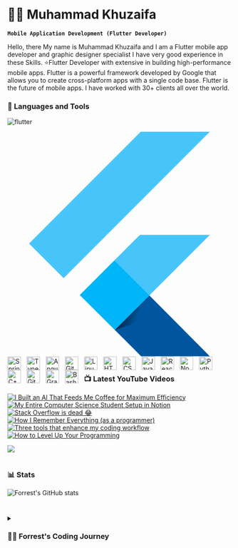 # 🏄‍♂️ Muhammad Khuzaifa

**`Mobile Application Development (Flutter Developer)`**

Hello, there My name is Muhammad Khuzaifa and I am a Flutter mobile app developer and graphic designer specialist I have very good experience in these Skills.
⭐Flutter Developer with extensive in building high-performance mobile apps. Flutter is a powerful framework developed by Google that allows you to create cross-platform apps with a single code base. Flutter is the future of mobile apps. I have worked with 30+ clients all over the world.


### 🧰 Languages and Tools
![flutter](https://github.com/brothercodes/brothercodes/assets/124895016/cdb8e6e9-98b6-4fc5-8302-90256152ffcc)<?xml version="1.0" encoding="UTF-8"?>
<!-- Uploaded to: SVG Repo, www.svgrepo.com, Generator: SVG Repo Mixer Tools -->
<svg width="800px" height="800px" viewBox="-30.5 0 317 317" version="1.1" xmlns="http://www.w3.org/2000/svg" xmlns:xlink="http://www.w3.org/1999/xlink" preserveAspectRatio="xMidYMid">
    <defs>
        <linearGradient x1="3.9517088%" y1="26.9930287%" x2="75.8970734%" y2="52.9192657%" id="linearGradient-1">
            <stop stop-color="#000000" offset="0%">

</stop>
            <stop stop-color="#000000" stop-opacity="0" offset="100%">

</stop>
        </linearGradient>
    </defs>
		<g>
				<polygon fill="#47C5FB" points="157.665785 0.000549356223 0.000549356223 157.665785 48.8009614 206.466197 255.267708 0.000549356223">

</polygon>
				<polygon fill="#47C5FB" points="156.567183 145.396793 72.1487107 229.815265 121.132608 279.530905 169.842925 230.820587 255.267818 145.396793">

</polygon>
				<polygon fill="#00569E" points="121.133047 279.531124 158.214592 316.61267 255.267159 316.61267 169.842266 230.820807">

</polygon>
				<polygon fill="#00B5F8" points="71.5995742 230.364072 120.401085 181.562561 169.842046 230.821136 121.132827 279.531454">

</polygon>
				<polygon fill-opacity="0.8" fill="url(#linearGradient-1)" points="121.132827 279.531454 161.692896 266.072227 165.721875 234.941308">

</polygon>
		</g>
</svg>


<img align="left" alt="Spring" width="30px" style="padding-right:10px;" src="https://cdn.jsdelivr.net/gh/devicons/devicon/icons/spring/spring-original.svg" />
<img align="left" alt="TypeScript" width="30px" style="padding-right:10px;" src="https://cdn.jsdelivr.net/gh/devicons/devicon/icons/typescript/typescript-plain.svg" />
<img align="left" alt="Angular" width="30px" style="padding-right:10px;" src="https://cdn.jsdelivr.net/gh/devicons/devicon/icons/angularjs/angularjs-plain.svg" />
<img align="left" alt="Git" width="30px" style="padding-right:10px;" src="https://cdn.jsdelivr.net/gh/devicons/devicon/icons/git/git-original.svg" />
<img align="left" alt="Linux" width="30px" style="padding-right:10px;" src="https://cdn.jsdelivr.net/gh/devicons/devicon/icons/linux/linux-original.svg" />
<img align="left" alt="HTML" width="30px" style="padding-right:10px;" src="https://cdn.jsdelivr.net/gh/devicons/devicon/icons/html5/html5-plain.svg" />
<img align="left" alt="CSS" width="30px" style="padding-right:10px;" src="https://cdn.jsdelivr.net/gh/devicons/devicon/icons/css3/css3-plain.svg" />
<img align="left" alt="JavaScript" width="30px" style="padding-right:10px;" src="https://cdn.jsdelivr.net/gh/devicons/devicon/icons/javascript/javascript-plain.svg" />
<img align="left" alt="React" width="30px" style="padding-right:10px;" src="https://cdn.jsdelivr.net/gh/devicons/devicon/icons/react/react-original.svg" />
<img align="left" alt="NodeJS" width="30px" style="padding-right:10px;" src="https://cdn.jsdelivr.net/gh/devicons/devicon/icons/nodejs/nodejs-original.svg" />
<img align="left" alt="Python" width="30px" style="padding-right:10px;" src="https://cdn.jsdelivr.net/gh/devicons/devicon/icons/python/python-plain.svg" />
<img align="left" alt="C++" width="30px" style="padding-right:10px;" src="https://cdn.jsdelivr.net/gh/devicons/devicon/icons/cplusplus/cplusplus-line.svg" />
<img align="left" alt="GitHub" width="30px" style="padding-right:10px;" src="https://cdn.jsdelivr.net/gh/devicons/devicon/icons/github/github-original.svg" />
<img align="left" alt="Gradle" width="30px" style="padding-right:10px;" src="https://cdn.jsdelivr.net/gh/devicons/devicon/icons/gradle/gradle-plain.svg" />
<img align="left" alt="Bash" width="30px" style="padding-right:10px;" src="https://cdn.jsdelivr.net/gh/devicons/devicon/icons/bash/bash-original.svg" />
<br />

#

### 📺 Latest YouTube Videos

<!-- BEGIN YOUTUBE-CARDS -->
[![I Built an AI That Feeds Me Coffee for Maximum Efficiency](https://ytcards.demolab.com/?id=tyAPu2cCOZE&title=I+Built+an+AI+That+Feeds+Me+Coffee+for+Maximum+Efficiency&lang=en&timestamp=1693404079&background_color=%230d1117&title_color=%23ffffff&stats_color=%23dedede&max_title_lines=1&width=250&border_radius=5&duration=539 "I Built an AI That Feeds Me Coffee for Maximum Efficiency")](https://www.youtube.com/watch?v=tyAPu2cCOZE)
[![My Entire Computer Science Student Setup in Notion](https://ytcards.demolab.com/?id=Nv1Z3Aximdg&title=My+Entire+Computer+Science+Student+Setup+in+Notion&lang=en&timestamp=1692043807&background_color=%230d1117&title_color=%23ffffff&stats_color=%23dedede&max_title_lines=1&width=250&border_radius=5&duration=1296 "My Entire Computer Science Student Setup in Notion")](https://www.youtube.com/watch?v=Nv1Z3Aximdg)
[![Stack Overflow is dead 😂](https://ytcards.demolab.com/?id=xsXisg-rceQ&title=Stack+Overflow+is+dead+%F0%9F%98%82&lang=en&timestamp=1691589645&background_color=%230d1117&title_color=%23ffffff&stats_color=%23dedede&max_title_lines=1&width=250&border_radius=5&duration=179 "Stack Overflow is dead 😂")](https://www.youtube.com/watch?v=xsXisg-rceQ)
[![How I Remember Everything (as a programmer)](https://ytcards.demolab.com/?id=u5DGCj5QQTg&title=How+I+Remember+Everything+%28as+a+programmer%29&lang=en&timestamp=1691420442&background_color=%230d1117&title_color=%23ffffff&stats_color=%23dedede&max_title_lines=1&width=250&border_radius=5&duration=592 "How I Remember Everything (as a programmer)")](https://www.youtube.com/watch?v=u5DGCj5QQTg)
[![Three tools that enhance my coding workflow](https://ytcards.demolab.com/?id=o4v1tFN7SBk&title=Three+tools+that+enhance+my+coding+workflow&lang=en&timestamp=1689693304&background_color=%230d1117&title_color=%23ffffff&stats_color=%23dedede&max_title_lines=1&width=250&border_radius=5&duration=60 "Three tools that enhance my coding workflow")](https://www.youtube.com/watch?v=o4v1tFN7SBk)
[![How to Level Up Your Programming](https://ytcards.demolab.com/?id=WFRvz7LDUeI&title=How+to+Level+Up+Your+Programming&lang=en&timestamp=1689174033&background_color=%230d1117&title_color=%23ffffff&stats_color=%23dedede&max_title_lines=1&width=250&border_radius=5&duration=601 "How to Level Up Your Programming")](https://www.youtube.com/watch?v=WFRvz7LDUeI)
<!-- END YOUTUBE-CARDS -->

[<img src="https://custom-icon-badges.demolab.com/badge/-Subscribe%20For%20More-red?style=for-the-badge&logo=video&logoColor=white"/>](https://www.youtube.com/c/fknight?sub_confirmation=1)

#

### 📊 Stats

![Forrest's GitHub stats](https://github-readme-stats.vercel.app/api?username=forrestknight&show_icons=true&theme=gruvbox)

<!-- ![GitHub Streak](https://streak-stats.demolab.com?user=ForrestKnight&theme=gruvbox&border_radius=4.5) -->

#

<details>
 <summary><h3>👨‍💻 Forrest's Coding Journey</h3></summary>
   I started my coding journey as a naive computer science student with a passion to learn everything I could about this programming world - code, unix, linux, theory. And all the while, teaching myself iOS development with a dream to build my own app, but that soon got overshadowed by my desire to excel in Java. A desire that landed me a full-stack software engineering job upon graduation. However, I had another desire I had been pursuing throughout this time - YouTube content creation. I eventually ended up quitting my software engineering job to pursue YouTube full-time, and that has been my focus ever since. But there's something that's always bothered me about my journey - abandoning my dream of building my own app to pursue the safe route, a job. Now I've already taken the leap away from that safety net into this uncomfortable, unexplored world that it being a creator. And it worked out, but again, it became comfortable. It's easier to create a video than go out on a ledge and build my own product. I do have to eat, at the end of the day, but I think it's time. It's time to get uncomfortable again. I have a burning desire to get back on the horse, and fulfill that dream younger me had of building my own app, my own product. And in order to do that, I'll be implmementing a few measures to streamline my YouTube content to focus more time on fulfilling that dream - a dream that I'll be ready to tackle in 2023 due to the measure I'm putting in place now until the end of 2022. Don't wait up, because I'm coming.

[website]: https://fkcodes.com
[youtube]: https://youtube.com/fknight
